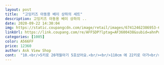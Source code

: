 ```yaml
---
layout: post 
title:  "고잉키즈 아동용 베이 상하의 세트" 
description: 고잉키즈 아동용 베이 상하의 ..
date: 2020-09-22 14:30:04 
img: https://static.coupangcdn.com/image/retail/images/67412462386953-611ab2ac-a3d9-4337-bde2-68cfdae1ddf9.jpg 
linkUrl: https://link.coupang.com/re/AFFSDP?lptag=AF3600438&subid=ahnPublicAsk&pageKey=294126731&itemId=928215587&vendorItemId=5290199712&traceid=V0-113-b970a9e4ace0d10d 
categories: [1005] 
color: A566FF 
price: 12360 
author: Ask View Shop 
cont:  "10.<br/>5키로 20개월아기 5호샀어요.<br/><br/>110cm 에 22키로 아가<br/>13호 루즈하게 예쁘게 맞아요<br/>같은 상품인데도 분홍이는 반투명 봉투에, 노랑색은 투명봉투에 다르게 접혀져서왔네요ㅎㅎ<br/>너무 만족해요<br/>다만  위에꺼는 너무 크고 바지는 딱 맞아요<br/>다만 소매부분이 딱 쪼여지는 고무형식이아니라 접지않으면 손이 없어져요ㅋㅋㅋ두어번 접어서 입히니깐 괜찮네요.<br/><br/>살짝 낙낙하게 예쁘게 맞네요.<br/> 활동도편하고 편하게 여기저기 입힐 수 있을 것 같아요.<br/><br/>옷은 이뻐요<br/>원래는 노랑이를 더 좋아하는데 이 상품은 개인적으론 핑크가 더 마음에 드네요.<br/><br/>쿠팡에서 무지개색깔 양말 구매해서 함께 입으니 예뻐요.<br/><br/>편하게 입히기 좋아요!<br/>포장 안전하게 잘 되어서 빠르게왔어요.<br/><br/>" 
---
```

